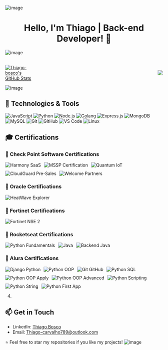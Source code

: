 ![image](https://github.com/EduardoPires/eduardopires/assets/5068797/a24a42fc-96cf-443a-b107-467faa8048e4)
<div align="center">
  <h1>Hello, I'm Thiago | Back-end Developer! 👋</h1>
</div>
<link href="https://fonts.googleapis.com/css2?family=Roboto:wght@400;500&display=swap" rel="stylesheet">

![image](https://github.com/EduardoPires/eduardopires/assets/5068797/a24a42fc-96cf-443a-b107-467faa8048e4)


<br />
<div style="display: flex; justify-content: space-between; align-items: center; flex-wrap: wrap;">
    <a href="https://awesome-github-stats.azurewebsites.net/index.html??cardType=github&theme=github-dark&preferLogin=false"> 
        <img alt="Thiago-bosco's GitHub Stats" src="https://awesome-github-stats.azurewebsites.net/user-stats/Thiago-bosco?cardType=github&theme=github-dark&preferLogin=false" style="max-width: 48%; height: auto;" /> 
    </a>
    <img src="https://github-readme-stats.vercel.app/api/top-langs/?username=Thiago-Bosco&layout=compact&title_color=55A48C&text_color=fff&bg_color=0d1117&border_color=fff0" style="max-width: 48%; height: auto; margin-left: 4%;" />
</div>



![image](https://github.com/EduardoPires/eduardopires/assets/5068797/a24a42fc-96cf-443a-b107-467faa8048e4)

## 🔧 Technologies & Tools

![JavaScript](https://img.shields.io/badge/-JavaScript-F7DF1E?style=flat-square&logo=javascript&logoColor=black)
![Python](https://img.shields.io/badge/-Python-3776AB?style=flat-square&logo=python&logoColor=white)
![Node.js](https://img.shields.io/badge/-Node.js-339933?style=flat-square&logo=node.js&logoColor=white)
![Golang](https://img.shields.io/badge/-Golang-61DAFB?style=flat-square&logo=Golang&logoColor=white)
![Express.js](https://img.shields.io/badge/-Express.js-000000?style=flat-square&logo=express&logoColor=white)
![MongoDB](https://img.shields.io/badge/-MongoDB-47A248?style=flat-square&logo=mongodb&logoColor=white)
![MySQL](https://img.shields.io/badge/-MySQL-4479A1?style=flat-square&logo=mysql&logoColor=white)
![Git](https://img.shields.io/badge/-Git-F05032?style=flat-square&logo=git&logoColor=white)
![GitHub](https://img.shields.io/badge/-GitHub-181717?style=flat-square&logo=github&logoColor=white)
![VS Code](https://img.shields.io/badge/-VS%20Code-007ACC?style=flat-square&logo=visual-studio-code&logoColor=white)
![Linux](https://img.shields.io/badge/-Linux-FCC624?style=flat-square&logo=linux&logoColor=black)

## 🎓 Certifications

### 🏅 **Check Point Software Certifications**

<div style="display: flex; flex-wrap: wrap; gap: 10px;">
  <img alt="Harmony SaaS" src="https://img.shields.io/badge/Check_Point-Harmony_SaaS_Tech_Specialist-green?style=flat-square&logo=checkpoint&logoColor=white" />
  <img alt="MSSP Certification" src="https://img.shields.io/badge/Check_Point-MSSP_Certification-blue?style=flat-square&logo=checkpoint&logoColor=white" />
  <img alt="Quantum IoT" src="https://img.shields.io/badge/Check_Point-Quantum_IoT_Tech_Specialist-4B92DB?style=flat-square&logo=checkpoint&logoColor=white" />
  <img alt="CloudGuard Pre-Sales" src="https://img.shields.io/badge/Check_Point-CloudGuard_Tech_Specialist-57A1D1?style=flat-square&logo=checkpoint&logoColor=white" />
  <img alt="Welcome Partners" src="https://img.shields.io/badge/Check_Point-Welcome_Partners-0084B4?style=flat-square&logo=checkpoint&logoColor=white" />
</div>

### 🏅 **Oracle Certifications**
<div style="display: flex; flex-wrap: wrap; gap: 10px;">
  <img alt="HeatWave Explorer" src="https://img.shields.io/badge/Oracle-HeatWave_Explorer-orange?style=flat-square&logo=oracle&logoColor=white" />
</div>

### 🏅 **Fortinet Certifications**
<div style="display: flex; flex-wrap: wrap; gap: 10px;">
  <img alt="Fortinet NSE 2" src="https://img.shields.io/badge/Fortinet-NSE_2-blue?style=flat-square&logo=fortinet&logoColor=white" />
</div>

### 🏅 **Rocketseat Certifications**
<div style="display: flex; flex-wrap: wrap; gap: 10px;">
  <img alt="Python Fundamentals" src="https://img.shields.io/badge/Rocketseat-Python_Fundamentals-yellow?style=flat-square&logo=rocketseat&logoColor=white" />
  <img alt="Java" src="https://img.shields.io/badge/Rocketseat-Java-FFCC00?style=flat-square&logo=rocketseat&logoColor=white" />
  <img alt="Backend Java" src="https://img.shields.io/badge/Rocketseat-Java_Backend-FFCC00?style=flat-square&logo=rocketseat&logoColor=white" />
</div>

### 🏅 **Alura Certifications**
<div style="display: flex; flex-wrap: wrap; gap: 10px;">
  <img alt="Django Python" src="https://img.shields.io/badge/Alura-Django_Python-4A90E2?style=flat-square&logo=alura&logoColor=white" />
  <img alt="Python OOP" src="https://img.shields.io/badge/Alura-Python_OO-4A90E2?style=flat-square&logo=alura&logoColor=white" />
  <img alt="Git GitHub" src="https://img.shields.io/badge/Alura-Git_GitHub-4A90E2?style=flat-square&logo=alura&logoColor=white" />
  <img alt="Python SQL" src="https://img.shields.io/badge/Alura-Python_SQL-4A90E2?style=flat-square&logo=alura&logoColor=white" />
  <img alt="Python OOP Apply" src="https://img.shields.io/badge/Alura-Python_OO_Apply-4A90E2?style=flat-square&logo=alura&logoColor=white" />
  <img alt="Python OOP Advanced" src="https://img.shields.io/badge/Alura-Python_OO_Advanced-4A90E2?style=flat-square&logo=alura&logoColor=white" />
  <img alt="Python Scripting" src="https://img.shields.io/badge/Alura-Python_Scripting-4A90E2?style=flat-square&logo=alura&logoColor=white" />
  <img alt="Python String" src="https://img.shields.io/badge/Alura-Python_String-4A90E2?style=flat-square&logo=alura&logoColor=white" />
  <img alt="Python First App" src="https://img.shields.io/badge/Alura-Python_First_Application-4A90E2?style=flat-square&logo=alura&logoColor=white" />
</div>

4)

## 📫 Get in Touch

- LinkedIn: [Thiago Bosco](https://www.linkedin.com/in/thiago-bosco-7a61121b2/)
- Email: [Thiago-carvalho789@outlook.com](mailto:Thiago-carvalho789@outlook.com)

⭐️ Feel free to star my repositories if you like my projects!
![image](https://github.com/EduardoPires/eduardopires/assets/5068797/a24a42fc-96cf-443a-b107-467faa8048e4)
